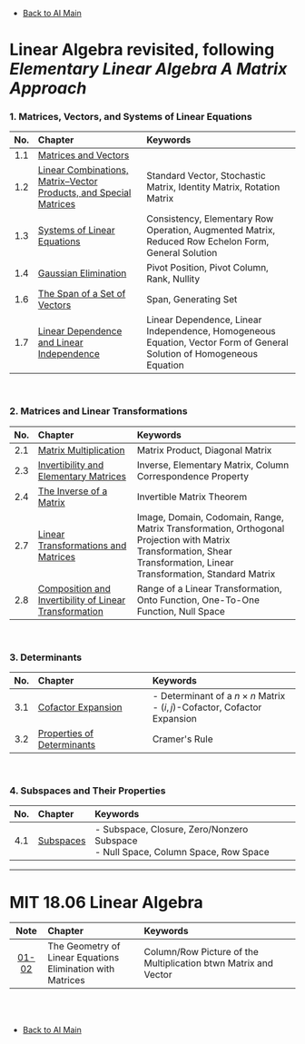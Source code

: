 * [Back to AI Main](../../README.md)

# Linear Algebra revisited, following *Elementary Linear Algebra A Matrix Approach*

### 1. Matrices, Vectors, and Systems of Linear Equations   
|No.|Chapter|Keywords|
|:-:|:------|:-------|
|1.1|[Matrices and Vectors](./elementary_lin_alg/ch01/01/note.md)||
|1.2|[Linear Combinations, Matrix–Vector Products, and Special Matrices](./elementary_lin_alg/ch01/02/note.md)|Standard Vector, Stochastic Matrix, Identity Matrix, Rotation Matrix|
|1.3|[Systems of Linear Equations](./elementary_lin_alg/ch01/03/note.md)|Consistency, Elementary Row Operation, Augmented Matrix, Reduced Row Echelon Form, General Solution|
|1.4|[Gaussian Elimination](./elementary_lin_alg/ch01/04/note.md)|Pivot Position, Pivot Column, Rank, Nullity|
|1.6|[The Span of a Set of Vectors](./elementary_lin_alg/ch01/06/note.md)|Span, Generating Set|
|1.7|[Linear Dependence and Linear Independence](./elementary_lin_alg/ch01/07/note.md)|Linear Dependence, Linear Independence, Homogeneous Equation, Vector Form of General Solution of Homogeneous Equation|

<br>

### 2. Matrices and Linear Transformations
|No.|Chapter|Keywords|
|:-:|:------|:-------|
|2.1|[Matrix Multiplication](./elementary_lin_alg/ch02/01/note.md)|Matrix Product, Diagonal Matrix|
|2.3|[Invertibility and Elementary Matrices](./elementary_lin_alg/ch02/03/note.md)|Inverse, Elementary Matrix, Column Correspondence Property|
|2.4|[The Inverse of a Matrix](./elementary_lin_alg/ch02/04/note.md)|Invertible Matrix Theorem|
|2.7|[Linear Transformations and Matrices](./elementary_lin_alg/ch02/07/note.md)|Image, Domain, Codomain, Range, Matrix Transformation, Orthogonal Projection with Matrix Transformation, Shear Transformation, Linear Transformation, Standard Matrix|
|2.8|[Composition and Invertibility of Linear Transformation](./elementary_lin_alg/ch02/08/note.md)|Range of a Linear Transformation, Onto Function, One-To-One Function, Null Space|

<br>

### 3. Determinants
|No.|Chapter|Keywords|
|:-:|:------|:-------|
|3.1|[Cofactor Expansion](./elementary_lin_alg/ch03/01/note.md)|- Determinant of a $n \times n$ Matrix <br> - $(i,j)$-Cofactor, Cofactor Expansion|
|3.2|[Properties of Determinants](./elementary_lin_alg/ch03/02/note.md)|Cramer's Rule|

<br>

### 4. Subspaces and Their Properties
|No.|Chapter|Keywords|
|:-:|:------|:-------|
|4.1|[Subspaces](./elementary_lin_alg/ch04/01/note.md)|- Subspace, Closure, Zero/Nonzero Subspace <br> - Null Space, Column Space, Row Space|


---

# MIT 18.06 Linear Algebra
|Note|Chapter|Keywords|
|:-:|:------|:-------|
|[01-02](./mit1806/notes/0102.md)|The Geometry of Linear Equations<br>Elimination with Matrices|Column/Row Picture of the Multiplication btwn Matrix and Vector |



<br><br>

* [Back to AI Main](../../README.md)
